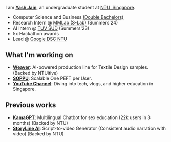 
I am **[Yash Jain](https://yashjain14.github.io/)**, an undergraduate student at [NTU, Singapore](https://www.ntu.edu.sg/).

- Computer Science and Business [(Double Bachelors)](https://www.ntu.edu.sg/education/undergraduate-programme/double-degree-in-computer-science-and-business)
- Research Intern @ [MMLab (S-Lab)](https://www.mmlab-ntu.com) (Summers'24)
- AI Intern @ [TUV SUD](https://www.tuvsud.com) (Summers'23)
- 5x Hackathon awards
- Lead @ [Google DSC NTU](https://gdsc.community.dev/nanyang-technological-university/)

## What I'm working on
- **[Weaver](https://github.com/YashJain14)**: AI-powered production line for Textile Design samples. (Backed by NTUitive)
- **[SOPPU](https://github.com/YashJain14)**: Scalable One PEFT per User.
- **[YouTube Channel](https://www.youtube.com/YashChopra1411)**: Diving into tech, vlogs, and higher education in Singapore. 

## Previous works
- **[KamaGPT](https://www.kamagpt.in/)**: Multilingual Chatbot for sex education (22k users in 3 months) (Backed by NTU)
- **[StoryLine AI](https://www.storylineai.in/)**: Script-to-video Generator (Consistent audio narration with video) (Backed by NTU)
